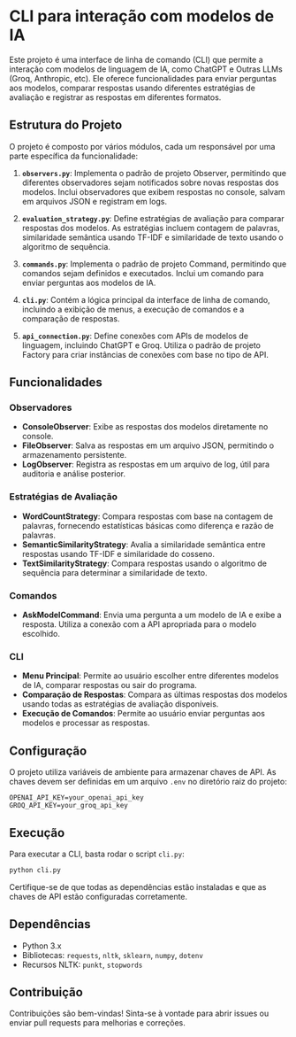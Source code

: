# CLI para interação com modelos de IA

Este projeto é uma interface de linha de comando (CLI) que permite a interação com modelos de linguagem de IA, como ChatGPT e Outras LLMs (Groq, Anthropic, etc). Ele oferece funcionalidades para enviar perguntas aos modelos, comparar respostas usando diferentes estratégias de avaliação e registrar as respostas em diferentes formatos.

## Estrutura do Projeto

O projeto é composto por vários módulos, cada um responsável por uma parte específica da funcionalidade:

1. **`observers.py`**: Implementa o padrão de projeto Observer, permitindo que diferentes observadores sejam notificados sobre novas respostas dos modelos. Inclui observadores que exibem respostas no console, salvam em arquivos JSON e registram em logs.

2. **`evaluation_strategy.py`**: Define estratégias de avaliação para comparar respostas dos modelos. As estratégias incluem contagem de palavras, similaridade semântica usando TF-IDF e similaridade de texto usando o algoritmo de sequência.

3. **`commands.py`**: Implementa o padrão de projeto Command, permitindo que comandos sejam definidos e executados. Inclui um comando para enviar perguntas aos modelos de IA.

4. **`cli.py`**: Contém a lógica principal da interface de linha de comando, incluindo a exibição de menus, a execução de comandos e a comparação de respostas.

5. **`api_connection.py`**: Define conexões com APIs de modelos de linguagem, incluindo ChatGPT e Groq. Utiliza o padrão de projeto Factory para criar instâncias de conexões com base no tipo de API.

## Funcionalidades

### Observadores

- **ConsoleObserver**: Exibe as respostas dos modelos diretamente no console.
- **FileObserver**: Salva as respostas em um arquivo JSON, permitindo o armazenamento persistente.
- **LogObserver**: Registra as respostas em um arquivo de log, útil para auditoria e análise posterior.

### Estratégias de Avaliação

- **WordCountStrategy**: Compara respostas com base na contagem de palavras, fornecendo estatísticas básicas como diferença e razão de palavras.
- **SemanticSimilarityStrategy**: Avalia a similaridade semântica entre respostas usando TF-IDF e similaridade do cosseno.
- **TextSimilarityStrategy**: Compara respostas usando o algoritmo de sequência para determinar a similaridade de texto.

### Comandos

- **AskModelCommand**: Envia uma pergunta a um modelo de IA e exibe a resposta. Utiliza a conexão com a API apropriada para o modelo escolhido.

### CLI

- **Menu Principal**: Permite ao usuário escolher entre diferentes modelos de IA, comparar respostas ou sair do programa.
- **Comparação de Respostas**: Compara as últimas respostas dos modelos usando todas as estratégias de avaliação disponíveis.
- **Execução de Comandos**: Permite ao usuário enviar perguntas aos modelos e processar as respostas.

## Configuração

O projeto utiliza variáveis de ambiente para armazenar chaves de API. As chaves devem ser definidas em um arquivo `.env` no diretório raiz do projeto:

```
OPENAI_API_KEY=your_openai_api_key
GROQ_API_KEY=your_groq_api_key
```

## Execução

Para executar a CLI, basta rodar o script `cli.py`:

```bash
python cli.py
```

Certifique-se de que todas as dependências estão instaladas e que as chaves de API estão configuradas corretamente.

## Dependências

- Python 3.x
- Bibliotecas: `requests`, `nltk`, `sklearn`, `numpy`, `dotenv`
- Recursos NLTK: `punkt`, `stopwords`

## Contribuição

Contribuições são bem-vindas! Sinta-se à vontade para abrir issues ou enviar pull requests para melhorias e correções.
